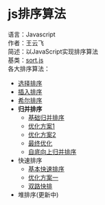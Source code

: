 # js排序算法
语言：Javascript  
作者：王云飞  
简述：以JavaScript实现排序算法  
基类：[sort.js](./sort.js)   
各大排序算法：  
+ [选择排序](./selectionsort/selectionSort.js)
+ [插入排序](./insertionSort/insertionSort.js)
+ [希尔排序](./shellSort/shellSort.js)
+ **归并排序**
    + [基础归并排序](./mergeSort/mergeSort1.js)
    + [优化方案1](./mergeSort/mergeSort2.js)
    + [优化方案2](./mergeSort/mergeSort3.js)
    + [最终优化](./mergeSort/mergeSort4.js)
    + [自底向上归并排序](./mergeSortBottomup/mergeBU.js)
+ 快速排序
    + [基本快速排序](./quickSort/quicksort1.js)
    + [优化方案一](./quickSort/quicksort2.js)
    + [双路快排](./quickSort/quicksort3.js)
+ 堆排序(更新中)

